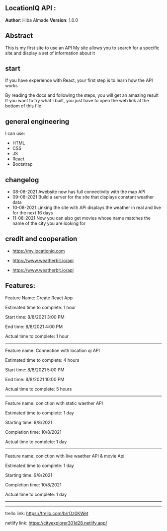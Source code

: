 

## LocationIQ API : 


**Author**: Hiba Almade
**Version**: 1.0.0
## Abstract
This is my first site to use an API My site allows you to search for a specific site and display a set of information about it

## start
If you have experience with React, your first step is to learn how the API works

By reading the docs and following the steps, you will get an amazing result
If you want to try what I built, you just have to open the web link at the bottom of this file

## general engineering
I can use:
* HTML
 * CSS
 * JS
* React
 * Bootstrap

## changelog
* 08-08-2021 Awebsite now has full connectivity with the map API
* 09-08-2021 Build a server for the site that displays constant weather data
* 10-08-2021 Linking the site with APi displays the weather in real and live for the next 16 days
* 11-08-2021 Now you can also get movies whose name matches the name of the city you are looking for

## credit and cooperation
* https://my.locationiq.com

* https://www.weatherbit.io/api

* https://www.weatherbit.io/api

## Features:

Feature Name: Create React App

Estimated time to complete: 1 hour

Start time: 8/8/2021 3:00 PM

End time: 8/8/2021 4:00 PM

Actual time to complete: 1 hour

--- 


Feature name: Connection with location qi API

Estimated time to complete: 4 hours

Start time: 8/8/2021 5:00 PM

End time: 8/8/2021 10:00 PM

Actual time to complete: 5 hours

--- 

Feature name: coniction with static waether API 

Estimated time to complete: 1 day

Starting time: 9/8/2021

Completion time: 10/8/2021

Actual time to complete: 1 day

---

Feature name: coniction with live waether API & movie Api 

Estimated time to complete: 1 day

Starting time: 9/8/2021

Completion time: 10/8/2021

Actual time to complete: 1 day

---- 
---- 


trello link: https://trello.com/b/rOz0KWet 


netlify link: https://cityexplorer301d28.netlify.app/

